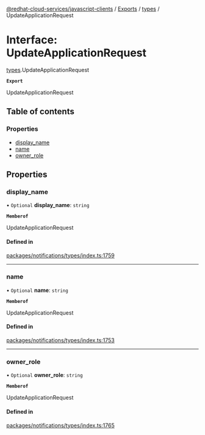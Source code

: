 [@redhat-cloud-services/javascript-clients](../README.md) / [Exports](../modules.md) / [types](../modules/types.md) / UpdateApplicationRequest

# Interface: UpdateApplicationRequest

[types](../modules/types.md).UpdateApplicationRequest

**`Export`**

UpdateApplicationRequest

## Table of contents

### Properties

- [display\_name](types.UpdateApplicationRequest.md#display_name)
- [name](types.UpdateApplicationRequest.md#name)
- [owner\_role](types.UpdateApplicationRequest.md#owner_role)

## Properties

### display\_name

• `Optional` **display\_name**: `string`

**`Memberof`**

UpdateApplicationRequest

#### Defined in

[packages/notifications/types/index.ts:1759](https://github.com/RedHatInsights/javascript-clients/blob/main/packages/notifications/types/index.ts#L1759)

___

### name

• `Optional` **name**: `string`

**`Memberof`**

UpdateApplicationRequest

#### Defined in

[packages/notifications/types/index.ts:1753](https://github.com/RedHatInsights/javascript-clients/blob/main/packages/notifications/types/index.ts#L1753)

___

### owner\_role

• `Optional` **owner\_role**: `string`

**`Memberof`**

UpdateApplicationRequest

#### Defined in

[packages/notifications/types/index.ts:1765](https://github.com/RedHatInsights/javascript-clients/blob/main/packages/notifications/types/index.ts#L1765)
